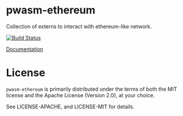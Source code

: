 # pwasm-ethereum

Collection of externs to interact with ethereum-like network.

[![Build Status](https://travis-ci.org/paritytech/pwasm-ethereum.svg?branch=master)](https://travis-ci.org/paritytech/pwasm-ethereum)

[Documentation](https://paritytech.github.io/pwasm-ethereum/pwasm_ethereum/)

# License

`pwasm-ethereum` is primarily distributed under the terms of both the MIT
license and the Apache License (Version 2.0), at your choice.

See LICENSE-APACHE, and LICENSE-MIT for details.